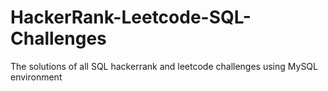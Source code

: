 # HackerRank-Leetcode-SQL-Challenges
The solutions of all SQL hackerrank and leetcode challenges using MySQL environment 

